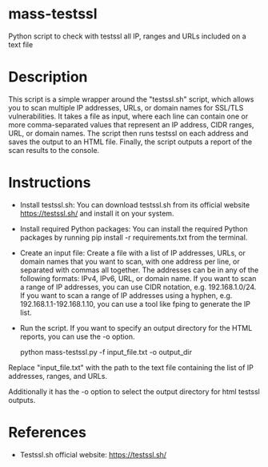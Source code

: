 # mass-testssl
Python script to check with testssl all IP, ranges and URLs included on a text file

# Description

This script is a simple wrapper around the "testssl.sh" script, which allows you to scan multiple IP addresses, URLs, or domain names for SSL/TLS vulnerabilities. It takes a file as input, where each line can contain one or more comma-separated values that represent an IP address, CIDR ranges, URL, or domain names. The script then runs testssl on each address and saves the output to an HTML file. Finally, the script outputs a report of the scan results to the console.

# Instructions

* Install testssl.sh: You can download testssl.sh from its official website https://testssl.sh/ and install it on your system.

* Install required Python packages: You can install the required Python packages by running pip install -r requirements.txt from the terminal.

* Create an input file: Create a file with a list of IP addresses, URLs, or domain names that you want to scan, with one address per line, or separated with commas all together. The addresses can be in any of the following formats: IPv4, IPv6, URL, or domain name. If you want to scan a range of IP addresses, you can use CIDR notation, e.g. 192.168.1.0/24. If you want to scan a range of IP addresses using a hyphen, e.g. 192.168.1.1-192.168.1.10, you can use a tool like fping to generate the IP list.

* Run the script. If you want to specify an output directory for the HTML reports, you can use the -o option.
 
  python mass-testssl.py -f input_file.txt -o output_dir
  
Replace "input_file.txt" with the path to the text file containing the list of IP addresses, ranges, and URLs. 

Additionally it has the -o option to select the output directory for html testssl outputs.

# References

* Testssl.sh official website: https://testssl.sh/


